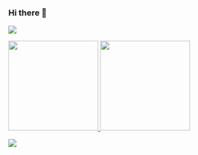 ### Hi there 👋

![](https://github-profile-summary-cards.vercel.app/api/cards/profile-details?username=takuya-yone&theme=tokyonight)

<p>

<a href="https://github.com/takuya-yone">
  <img height="180px" src="https://github-readme-stats.vercel.app/api?username=takuya-yone&count_private=true&show_icons=true&theme=tokyonight" />
</a>
<a href="https://github.com/takuya-yone">
  <img height="180px" src="https://github-readme-stats.vercel.app/api/top-langs/?username=takuya-yone&layout=compact&theme=tokyonight" />
</a>
</p>


  <img src="https://github-profile-trophy.vercel.app/?username=takuya-yone&theme=tokyonight&column=7" />


<!--
**takuya-yone/takuya-yone** is a ✨ _special_ ✨ repository because its `README.md` (this file) appears on your GitHub profile.

Here are some ideas to get you started:

- 🔭 I’m currently working on ...
- 🌱 I’m currently learning ...
- 👯 I’m looking to collaborate on ...
- 🤔 I’m looking for help with ...
- 💬 Ask me about ...
- 📫 How to reach me: ...
- 😄 Pronouns: ...
- ⚡ Fun fact: ...
-->
